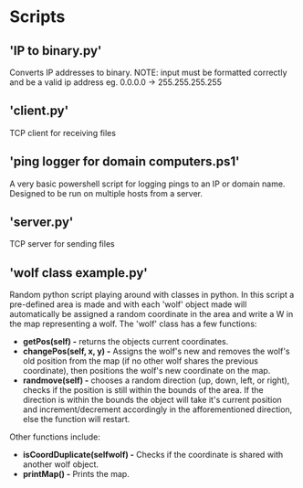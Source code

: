 # Scripts
## 'IP to binary.py'
Converts IP addresses to binary.
NOTE: input must be formatted correctly and be a valid ip address eg. 0.0.0.0 -> 255.255.255.255

## 'client.py'
TCP client for receiving files

## 'ping logger for domain computers.ps1'
A very basic powershell script for logging pings to an IP or domain name. Designed to be run on multiple hosts from a server.

## 'server.py'
TCP server for sending files

## 'wolf class example.py'
Random python script playing around with classes in python. In this script a pre-defined area is made and with each 'wolf' object made will automatically be assigned a random coordinate in the area and write a W in the map representing a wolf. The 'wolf' class has a few functions:
* **getPos(self) -** returns the objects current coordinates.
* **changePos(self, x, y) -** Assigns the wolf's new and removes the wolf's old position from the map (if no other wolf shares the previous coordinate), then positions the wolf's new coordinate on the map.
* **randmove(self) -** chooses a random direction (up, down, left, or right), checks if the position is still within the bounds of the area. If the direction is within the bounds the object will take it's current position and increment/decrement accordingly in the afforementioned direction, else the function will restart.

Other functions include:
* **isCoordDuplicate(selfwolf) -** Checks if the coordinate is shared with another wolf object.
* **printMap() -** Prints the map.
